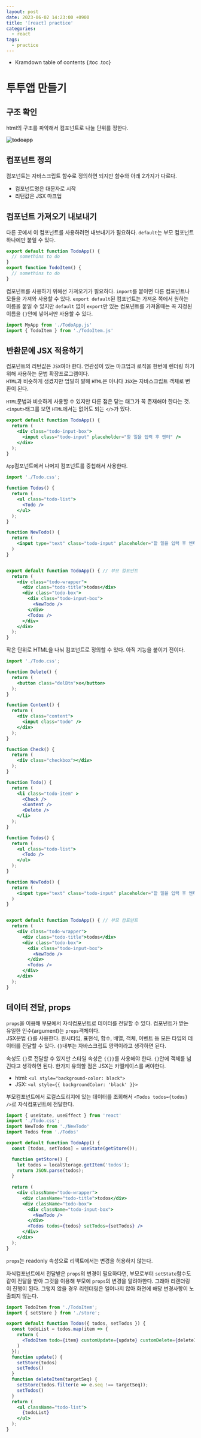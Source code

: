 ```yaml
---
layout: post
date: 2023-06-02 14:23:00 +0900
title: '[react] practice'
categories:
  - react
tags:
  - practice
---
```


* Kramdown table of contents
{:toc .toc}

# 투투앱 만들기

## 구조 확인

html의 구조를 파악해서 컴포넌트로 나눌 단위를 정한다. 

~~![todoapp](/images/todoapp.png)~~


## 컴포넌트 정의 

컴포넌트는 자바스크립트 함수로 정의하면 되지만 함수와 아래 2가지가 다르다. 
- 컴포넌트명은 대문자로 시작 
- 리턴값은 JSX 마크업

## 컴포넌트 가져오기 내보내기

다른 곳에서 이 컴포넌트를 사용하려면 내보내기가 필요하다. `default`는 부모 컴포넌트 하나에만 붙일 수 있다. 
```jsx
export default function TodoApp() {
  // somethins to do
}
export function TodoItem() {
  // somethins to do
}
```

컴포넌트를 사용하기 위해선 가져오기가 필요하다. `import`를 붙이면 다른 컴포넌트나 모듈을 가져와 사용할 수 있다. `export default`된 컴포넌트는 가져온 쪽에서 원하는 이름을 붙일 수 있지만  `default` 없이 `export`만 있는 컴포넌트를 가져올때는 꼭 지정된 이름을 `{}`안에 넣어서만 사용할 수 있다. 

```jsx
import MyApp from './TodoApp.js'
import { TodoItem } from './TodoItem.js'
```


## 반환문에 JSX 적용하기

컴포넌트의 리턴값은 `JSX`여야 한다. 연관성이 있는 마크업과 로직을 한번에 렌더링 하기위해 사용하는 문법 확장프로그램이다.   
`HTML`과 비슷하게 생겼지만 엄밀히 말해 `HTML`은 아니다 `JSX`는 자바스크립트 객체로 변환이 된다. 

`HTML`문법과 비슷하게 사용할 수 있지만 다른 점은 닫는 태그가 꼭 존재해야 한다는 것.  `<input>`태그를 보면 `HTML`에서는 없어도 되는 `</>`가 있다.

```jsx
export default function TodoApp() {
  return (
    <div class="todo-input-box">
      <input class="todo-input" placeholder="할 일을 입력 후 엔터" />
    </div>
  );
}
```

`App`컴포넌트에서 나머지 컴포넌트를 중첩해서 사용한다.

```jsx
import './Todo.css';

function Todos() {
  return (
    <ul class="todo-list">
      <Todo />
    </ul>
  );
}

function NewTodo() {
  return (
    <input type="text" class="todo-input" placeholder="할 일을 입력 후 엔터" />
  )
}


export default function TodoApp() { // 부모 컴포넌트
  return (
    <div class="todo-wrapper">
      <div class="todo-title">todos</div>
      <div class="todo-box">
        <div class="todo-input-box">
          <NewTodo />
        </div>
        <Todos />
      </div>
    </div>
  );
}
```

작은 단위로 HTML을 나눠 컴포넌트로 정의할 수 있다. 아직 기능을 붙이기 전이다. 

```jsx
import './Todo.css';

function Delete() {
  return (
    <button class="delBtn">x</button>
  );
}

function Content() {
  return (
    <div class="content">
      <input class="todo" />
    </div>
  );
}

function Check() {
  return (
    <div class="checkbox"></div>
  );
}

function Todo() {
  return (
    <li class="todo-item" >
      <Check />
      <Content />
      <Delete />
    </li>
  );
}

function Todos() {
  return (
    <ul class="todo-list">
      <Todo />
    </ul>
  );
}

function NewTodo() {
  return (
    <input type="text" class="todo-input" placeholder="할 일을 입력 후 엔터" />
  )
}


export default function TodoApp() { // 부모 컴포넌트
  return (
    <div class="todo-wrapper">
      <div class="todo-title">todos</div>
      <div class="todo-box">
        <div class="todo-input-box">
          <NewTodo />
        </div>
        <Todos />
      </div>
    </div>
  );
}
```


## 데이터 전달, props

`props`을 이용해 부모에서 자식컴포넌트로 데이터를 전달할 수 있다. 컴포넌트가 받는 유일한 인수(argument)는 `props`객체이다.  
JSX문법 `{}`를 사용한다. 원시타입, 표현식, 함수, 배열, 객체, 이벤트 등 모든 타입의 데이터를 전달할 수 있다. `{}`내부는 자바스크립트 영역이라고 생각하면 된다.

속성도 `{}`로 전달할 수 있지만 스타일 속성은 `{{}}`를 사용해야 한다. `{}`안에 객체를 넘긴다고 생각하면 된다. 한가지 유의할 점은 JSX는 카멜케이스를 써야한다.  
- html: `<ul style="background-color: black">`
- JSX: `<ul style={{ backgroundColor: 'black' }}>`

부모컴포넌트에서 로컬스토리지에 있는 데이터를 조회해서 `<Todos todos={todos} />`로 자식컴포넌트에 전달한다. 

```jsx
import { useState, useEffect } from 'react'
import './Todo.css';
import NewTodo from './NewTodo'
import Todos from './Todos'

export default function TodoApp() {
  const [todos, setTodos] = useState(getStore());

  function getStore() {
    let todos = localStorage.getItem('todos');
    return JSON.parse(todos);
  }
  
  return (
    <div className="todo-wrapper">
      <div className="todo-title">todos</div>
      <div className="todo-box">
        <div className="todo-input-box">
          <NewTodo />
        </div>
        <Todos todos={todos} setTodos={setTodos} />
      </div>
    </div>
  );
}
```

 `props`는 readonly 속성으로 리액트에서는 변경을 허용하지 않는다. 

자식컴포넌트에서 전달받은 `props`의 변경이 필요하다면, 부모로부터 `setState`함수도 같이 전달을 받아 그것을 이용해 부모에 `props`의 변경을 알려야한다. 그래야 리렌더링이 진행이 된다. 그렇지 않을 경우 리렌더링은 일어나지 않아 화면에 해당 변경사항이 노출되지 않는다. 

```jsx
import TodoItem from './TodoItem';
import { setStore } from './store';

export default function Todos({ todos, setTodos }) {
  const todoList = todos.map(item => {
    return (
      <TodoItem todo={item} customUpdate={update} customDelete={deleteItem} key={item.seq} /> // map() 호출 안쪽에 꼭 key 추가해야함.
    )
  });
  function update() {
    setStore(todos)
    setTodos()
  }
  function deleteItem(targetSeq) {
    setStore(todos.filter(e => e.seq !== targetSeq));
    setTodos()
  }
  return (
    <ul className="todo-list">
      {todoList}
    </ul>
  );
}
```

